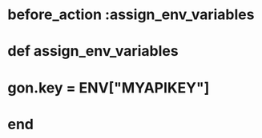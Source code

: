 # before_action :assign_env_variables

  # def assign_env_variables
  #   gon.key = ENV["MYAPIKEY"]
  # end